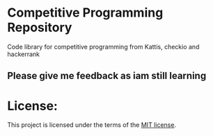 # Competitive Programming Repository
Code library for competitive programming from Kattis, checkio and hackerrank

## Please give me feedback as iam still learning



# License:

This project is licensed under the terms of the [MIT license](LICENSE.md).
